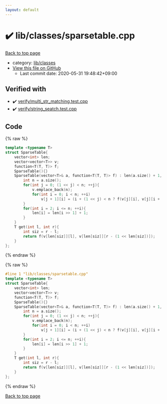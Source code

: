 ```yaml
---
layout: default
---
```


<!-- mathjax config similar to math.stackexchange -->
<script type="text/javascript" async
  src="https://cdnjs.cloudflare.com/ajax/libs/mathjax/2.7.5/MathJax.js?config=TeX-MML-AM_CHTML">
</script>
<script type="text/x-mathjax-config">
  MathJax.Hub.Config({
    TeX: { equationNumbers: { autoNumber: "AMS" }},
    tex2jax: {
      inlineMath: [ ['$','$'] ],
      processEscapes: true
    },
    "HTML-CSS": { matchFontHeight: false },
    displayAlign: "left",
    displayIndent: "2em"
  });
</script>

<script type="text/javascript" src="https://cdnjs.cloudflare.com/ajax/libs/jquery/3.4.1/jquery.min.js"></script>
<script src="https://cdn.jsdelivr.net/npm/jquery-balloon-js@1.1.2/jquery.balloon.min.js" integrity="sha256-ZEYs9VrgAeNuPvs15E39OsyOJaIkXEEt10fzxJ20+2I=" crossorigin="anonymous"></script>
<script type="text/javascript" src="../../../assets/js/copy-button.js"></script>
<link rel="stylesheet" href="../../../assets/css/copy-button.css" />


# :heavy_check_mark: lib/classes/sparsetable.cpp

<a href="../../../index.html">Back to top page</a>

* category: <a href="../../../index.html#1a2816715ae26fbd9c4a8d3f916105a3">lib/classes</a>
* <a href="{{ site.github.repository_url }}/blob/master/lib/classes/sparsetable.cpp">View this file on GitHub</a>
    - Last commit date: 2020-05-31 19:48:42+09:00




## Verified with

* :heavy_check_mark: <a href="../../../verify/verify/multi_str_matching.test.cpp.html">verify/multi_str_matching.test.cpp</a>
* :heavy_check_mark: <a href="../../../verify/verify/string_seatch.test.cpp.html">verify/string_seatch.test.cpp</a>


## Code

<a id="unbundled"></a>
{% raw %}
```cpp
template <typename T>
struct SparseTable{
    vector<int> len;
    vector<vector<T>> v;
    function<T(T, T)> f;
    SparseTable(){}
    SparseTable(vector<T>& a, function<T(T, T)> f) : len(a.size() + 1, 0), v(1, a), f(f){
        int n = a.size();
        for(int j = 0; (1 << j) < n; ++j){
            v.emplace_back(n);
            for(int i = 0; i < n; ++i)
                v[j + 1][i] = (i + (1 << j) < n ? f(v[j][i], v[j][i + (1 << j)]) : v[j][i]);
        }
        for(int i = 2; i <= n; ++i){
            len[i] = len[i >> 1] + 1;
        }
    }
    T get(int l, int r){
        int siz = r - l;
        return f(v[len[siz]][l], v[len[siz]][r - (1 << len[siz])]);
    }
};


```
{% endraw %}

<a id="bundled"></a>
{% raw %}
```cpp
#line 1 "lib/classes/sparsetable.cpp"
template <typename T>
struct SparseTable{
    vector<int> len;
    vector<vector<T>> v;
    function<T(T, T)> f;
    SparseTable(){}
    SparseTable(vector<T>& a, function<T(T, T)> f) : len(a.size() + 1, 0), v(1, a), f(f){
        int n = a.size();
        for(int j = 0; (1 << j) < n; ++j){
            v.emplace_back(n);
            for(int i = 0; i < n; ++i)
                v[j + 1][i] = (i + (1 << j) < n ? f(v[j][i], v[j][i + (1 << j)]) : v[j][i]);
        }
        for(int i = 2; i <= n; ++i){
            len[i] = len[i >> 1] + 1;
        }
    }
    T get(int l, int r){
        int siz = r - l;
        return f(v[len[siz]][l], v[len[siz]][r - (1 << len[siz])]);
    }
};


```
{% endraw %}

<a href="../../../index.html">Back to top page</a>

